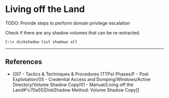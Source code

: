 # Living off the Land

TODO: Provide steps to perform domain privilege escalation

Check if there are any shadow volumes that can be re-extracted.

```
C:\> diskshadow list shadows all
```

---
## References

- [[07 - Tactics & Techniques & Procedures (TTPs) Phases/F - Post Exploitation/05 - Credential Access and Dumping/Windows/Active Directory/Volume Shadow Copy/01 - Manual/Living off the Land#^c70a55|DiskShadow Method: Volume Shadow Copy]]